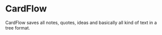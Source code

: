 CardFlow
================
CardFlow saves all notes, quotes, ideas and basically all kind of text in a tree format.
